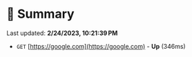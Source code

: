 # 📖 Summary
Last updated: **2/24/2023, 10:21:39 PM**

- `GET` [https://google.com](https://google.com) - **Up** (346ms)
